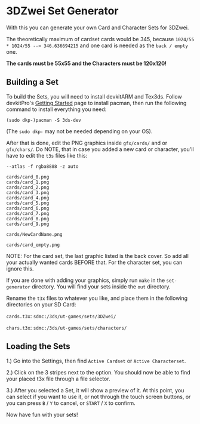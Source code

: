 # 3DZwei Set Generator

With this you can generate your own Card and Character Sets for 3DZwei.

The theoretically maximum of cardset cards would be 345, because `1024/55 * 1024/55 --> 346.636694215` and one card is needed as the `back / empty` one.

**The cards must be 55x55 and the Characters must be 120x120!**

## Building a Set
To build the Sets, you will need to install devkitARM and Tex3ds. Follow devkitPro's [Getting Started](https://devkitpro.org/wiki/Getting_Started) page to install pacman, then run the following command to install everything you need:
```
(sudo dkp-)pacman -S 3ds-dev
```
(The `sudo dkp-` may not be needed depending on your OS).

After that is done, edit the PNG graphics inside `gfx/cards/` and or `gfx/chars/`. Do NOTE, that in case you added a new card or character, you'll have to edit the `t3s` files like this:

```
--atlas -f rgba8888 -z auto

cards/card_0.png
cards/card_1.png
cards/card_2.png
cards/card_3.png
cards/card_4.png
cards/card_5.png
cards/card_6.png
cards/card_7.png
cards/card_8.png
cards/card_9.png

cards/NewCardName.png

cards/card_empty.png
```

NOTE: For the card set, the last graphic listed is the back cover. So add all your actually wanted cards BEFORE that. For the character set, you can ignore this.

If you are done with adding your graphics, simply run `make` in the `set-generator` directory. You will find your sets inside the `out` directory.

Rename the `t3x` files to whatever you like, and place them in the following directories on your SD Card:

`cards.t3x`: `sdmc:/3ds/ut-games/sets/3DZwei/`

`chars.t3x`: `sdmc:/3ds/ut-games/sets/characters/`


## Loading the Sets

1.) Go into the Settings, then find `Active Cardset` or `Active Characterset`.

2.) Click on the 3 stripes next to the option. You should now be able to find your placed t3x file through a file selector.

3.) After you selected a Set, it will show a preview of it. At this point, you can select if you want to use it, or not through the touch screen buttons, or you can press `B` / `Y` to cancel, or `START` / `X` to confirm.

Now have fun with your sets!